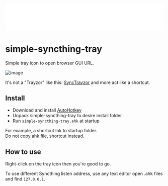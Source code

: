 ![](https://raw.githubusercontent.com/mhtvsSFrpHdE/contact-me/master/AboutIssue.svg)

# simple-syncthing-tray

Simple tray icon to open browser GUI URL.

![image](https://user-images.githubusercontent.com/10773245/149608332-8a57eb1d-6130-420b-9705-d748e1331926.png)

It's not a "Trayzor" like this: [SyncTrayzor](https://github.com/canton7/SyncTrayzor/releases/latest) and more act like a shortcut.

## Install
- Download and install [AutoHotkey](https://www.autohotkey.com)
- Unpack simple-syncthing-tray to desire install folder
- Run `simple-syncthing-tray.ahk` at startup

For example, a shortcut lnk to startup folder.  
Do not copy ahk file, shortcut instead.

## How to use
Right-click on the tray icon then you're good to go.

To use different Syncthing listen address, use any text editor open .ahk files and find `127.0.0.1`.
